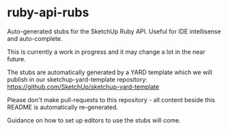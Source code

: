 # ruby-api-rubs
Auto-generated stubs for the SketchUp Ruby API. Useful for IDE intellisense and auto-complete.

This is currently a work in progress and it may change a lot in the near future.

The stubs are automatically generated by a YARD template which we will publish in our sketchup-yard-template repository: https://github.com/SketchUp/sketchup-yard-template

Please don't make pull-requests to this repository - all content beside this README is automatically re-generated.

Guidance on how to set up editors to use the stubs will come.
